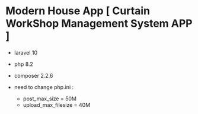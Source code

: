 
# Modern House App [ Curtain WorkShop Management System APP ]

- laravel 10
- php 8.2 
- composer 2.2.6

- need to change php.ini : 
    - post_max_size = 50M
    - upload_max_filesize = 40M